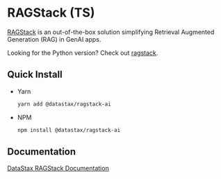 # RAGStack (TS)

[RAGStack](https://www.datastax.com/products/ragstack) is an out-of-the-box solution simplifying Retrieval Augmented Generation (RAG) in GenAI apps.

Looking for the Python version? Check out [ragstack](https://github.com/datastax/ragstack-ai).

## Quick Install

- Yarn
    ```bash
    yarn add @datastax/ragstack-ai
    ```
- NPM
    ```bash
    npm install @datastax/ragstack-ai
    ```

## Documentation

[DataStax RAGStack Documentation](https://docs.datastax.com/en/ragstack/docs/index.html)
